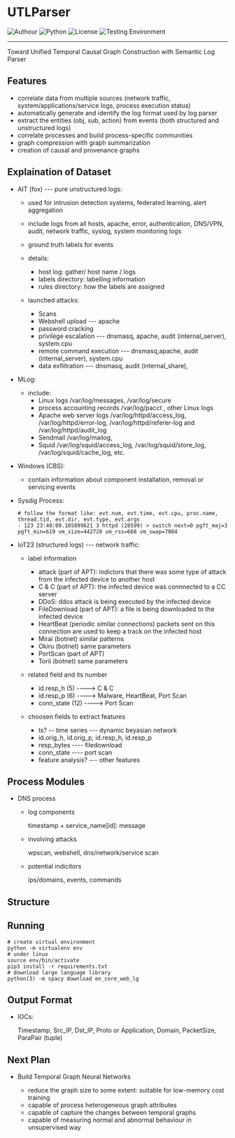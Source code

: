 # UTLParser
![Authour](https://img.shields.io/badge/Author-Wapiti08-blue.svg) 
![Python](https://img.shields.io/badge/Python3-3.9.6-brightgreen.svg) 
![License](https://img.shields.io/badge/license-MIT3.0-green.svg)
![Testing Environment](https://img.shields.io/badge/macOS-14.2.1-golden.svg)

---

Toward Unified Temporal Causal Graph Construction with Semantic Log Parser

## Features
- correlate data from multiple sources (network traffic, system/applications/service logs, process execution status)
- automatically generate and identify the log format used by log parser
- extract the entities (obj, sub, action) from events (both structured and unstructured logs)
- correlate processes and build process-specific communities
- graph compression with graph summarization
- creation of causal and provenance graphs

## Explaination of Dataset

- AIT (fox) --- pure unstructured logs:

    - used for intrusion detection systems, federated learning, alert aggregation

    - include logs from all hosts, apache, error, authentication, DNS/VPN, audit, network traffic, syslog, system monitoring logs

    - ground truth labels for events

    - details:
        - host log: gather/ host name / logs
        - labels directory: labelling information
        - rules directory: how the labels are assigned

    - launched attacks:
        - Scans
        - Webshell upload --- apache
        - password cracking
        - privilege escalation --- dnsmasq, apache, audit (internal_server), system.cpu
        - remote command execution --- dnsmasq,apache, audit (internal_server), system.cpu
        - data exfiltration --- dnsmasq, audit (internal_share), 

- MLog:

    - include:
        - Linux logs /var/log/messages, /var/log/secure 
        - process accounting records /var/log/pacct , other Linux logs
        - Apache web server logs /var/log/httpd/access_log, /var/log/httpd/error-log, /var/log/httpd/referer-log and /var/log/httpd/audit_log 
        - Sendmail /var/log/mailog, 
        - Squid /var/log/squid/access_log, /var/log/squid/store_log, /var/log/squid/cache_log, etc.


- Windows (CBS):
    
    - contain information about component installation, removal or servicing events

- Sysdig Process:
    ```
    # follow the format like: evt.num, evt.time, evt.cpu, proc.name, thread.tid, evt.dir, evt.type, evt.args
    - 123 23:40:09.105899621 3 httpd (28599) > switch next=0 pgft_maj=3 pgft_min=619 vm_size=442720 vm_rss=668 vm_swap=7004
    ```


- IoT23 (structured logs) --- network traffic:
    - label information
        - attack (part of APT):
            indictors that there was some type of attack from the infected device to another host
        - C & C (part of APT):
            the infected device was connnected to a CC server
        - DDoS:
            ddos attack is being executed by the infected device
        - FileDownload (part of APT):
            a file is being downloaded to the infected device
        - HeartBeat (periodic similar connections)
            packets sent on this connection are used to keep a track on the infected host 
        - Mirai (botnet)
            similar patterns
        - Okiru (botnet)
            same parameters
        - PortScan (part of APT)
        - Torii (botnet)
            same parameters

    - related field and its number
        - id.resp_h (5) ----> C & C
        - id.resp_p (6) ----> Malware, HeartBeat, Port Scan
        - conn_state (12) ----> Port Scan

    - choosen fields to extract features
        - ts? -- time series --- dynamic beyasian network
        - id.orig_h, id.orig_p, id.resp_h, id.resp_p
        - resp_bytes ---- filedownload
        - conn_state ---- port scan
        - feature analysis? --- other features


## Process Modules

- DNS process

    - log components

        timestamp + service_name[id]: message

    - involving attacks

        wpscan, webshell, dns/network/service scan

    - potential indicitors

        ips/domains, events, commands


## Structure

        
## Running

```
# create virtual environment
python -m virtualenv env
# under linux
source env/bin/activate
pip3 install -r requirements.txt
# download large language library
python(3) -m spacy download en_core_web_lg

```

## Output Format

- IOCs:

    Timestamp, Src_IP, Dst_IP, Proto or Application, Domain, PacketSize, ParaPair (tuple)
 
## Next Plan

- Build Temporal Graph Neural Networks

    - reduce the graph size to some extent: suitable for low-memory cost training
    - capable of process heterogeneous graph attributes
    - capable of capture the changes between temporal graphs
    - capable of measuring normal and abnormal behaviour in unsupervised way

